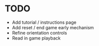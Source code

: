 TODO
====

* Add tutorial / instructions page
* Add reset / end game early mechanism
* Refine orientation controls
* Read in game playback
